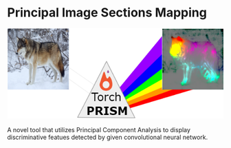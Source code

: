 # Principal Image Sections Mapping

![PRISM logo](PRISM_logo.png)

A novel tool that utilizes Principal Component Analysis to display discriminative featues detected by given convolutional neural network.






